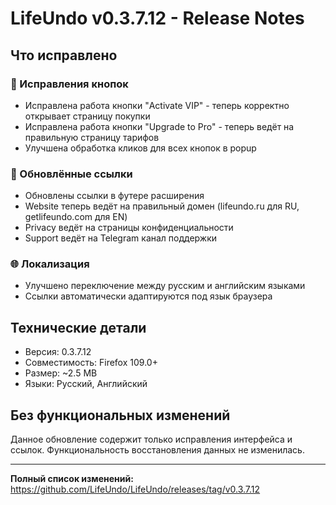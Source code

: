 # LifeUndo v0.3.7.12 - Release Notes

## Что исправлено

### 🔧 Исправления кнопок
- Исправлена работа кнопки "Activate VIP" - теперь корректно открывает страницу покупки
- Исправлена работа кнопки "Upgrade to Pro" - теперь ведёт на правильную страницу тарифов
- Улучшена обработка кликов для всех кнопок в popup

### 🔗 Обновлённые ссылки
- Обновлены ссылки в футере расширения
- Website теперь ведёт на правильный домен (lifeundo.ru для RU, getlifeundo.com для EN)
- Privacy ведёт на страницы конфиденциальности
- Support ведёт на Telegram канал поддержки

### 🌐 Локализация
- Улучшено переключение между русским и английским языками
- Ссылки автоматически адаптируются под язык браузера

## Технические детали

- Версия: 0.3.7.12
- Совместимость: Firefox 109.0+
- Размер: ~2.5 MB
- Языки: Русский, Английский

## Без функциональных изменений

Данное обновление содержит только исправления интерфейса и ссылок. Функциональность восстановления данных не изменилась.

---

**Полный список изменений:** https://github.com/LifeUndo/LifeUndo/releases/tag/v0.3.7.12
